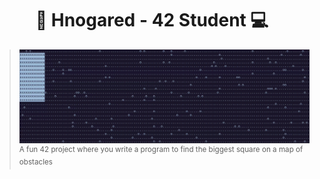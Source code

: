 <!--
**Hnogared/Hnogared** is a ✨ _special_ ✨ repository because its `README.md` (this file) appears on your GitHub profile.

Here are some ideas to get you started:

- 🔭 I’m currently working on ...
- 🌱 I’m currently learning ...
- 👯 I’m looking to collaborate on ...
- 🤔 I’m looking for help with ...
- 💬 Ask me about ...
- 📫 How to reach me: ...
- 😄 Pronouns: ...
- ⚡ Fun fact: ...
-->

<h1 align="center">👋 Hnogared - 42 Student 💻</h1>

> ![alt text][bsq_gif]
<sup>A fun 42 project where you write a program to find the biggest square on a map of obstacles</sup>
 
[bsq_gif]: https://github.com/Hnogared/Hnogared/blob/main/src/images/bsq_seq.gif "BSQ GIF"
